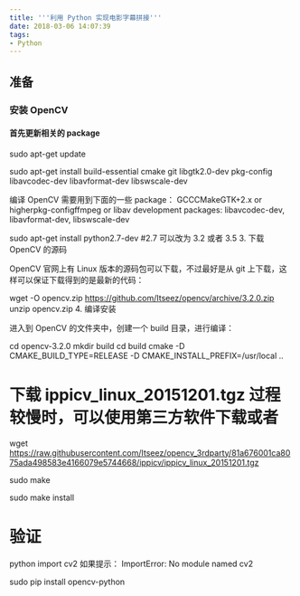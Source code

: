```yaml
---
title: '''利用 Python 实现电影字幕拼接'''
date: 2018-03-06 14:07:39
tags:
- Python
---
```

## 准备

### 安装 OpenCV

#### 首先更新相关的 package

sudo apt-get update

sudo apt-get install build-essential cmake git libgtk2.0-dev pkg-config libavcodec-dev libavformat-dev libswscale-dev

编译 OpenCV 需要用到下面的一些 package： GCCCMakeGTK+2.x or higherpkg-configffmpeg or libav development packages: libavcodec-dev, libavformat-dev, libswscale-dev

sudo apt-get install python2.7-dev #2.7 可以改为 3.2 或者 3.5
3. 下载 OpenCV 的源码

OpenCV 官网上有 Linux 版本的源码包可以下载，不过最好是从 git 上下载，这样可以保证下载得到的是最新的代码：

wget -O opencv.zip https://github.com/Itseez/opencv/archive/3.2.0.zip
unzip opencv.zip
4. 编译安装

进入到 OpenCV 的文件夹中，创建一个 build 目录，进行编译：

cd opencv-3.2.0
mkdir build
cd build
cmake -D CMAKE_BUILD_TYPE=RELEASE -D CMAKE_INSTALL_PREFIX=/usr/local ..

# 下载 ippicv_linux_20151201.tgz 过程较慢时，可以使用第三方软件下载或者

wget https://raw.githubusercontent.com/Itseez/opencv_3rdparty/81a676001ca8075ada498583e4166079e5744668/ippicv/ippicv_linux_20151201.tgz

sudo make

sudo make install

# 验证
python
import cv2
如果提示：
ImportError: No module named cv2

sudo pip install opencv-python

